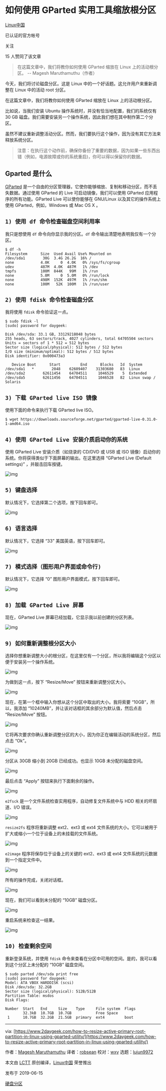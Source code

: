 # 如何使用 GParted 实用工具缩放根分区

[Linux中国](https://www.zhihu.com/org/linuxzhong-guo)[](https://www.zhihu.com/question/48510028)

已认证的官方帐号

关注

15 人赞同了该文章

> 在这篇文章中，我们将教你如何使用 GParted 缩放在 Linux 上的活动根分区。
> -- Magesh Maruthamuthu（作者）

今天，我们将讨论磁盘分区。这是 Linux 中的一个好话题。这允许用户来重新调整在 Linux 中的活动 root 分区。

在这篇文章中，我们将教你如何使用 GParted 缩放在 Linux 上的活动根分区。

比如说，当我们安装 Ubuntu 操作系统时，并没有恰当地配置，我们的系统仅有 30 GB 磁盘。我们需要安装另一个操作系统，因此我们想在其中制作第二个分区。

虽然不建议重新调整活动分区。然而，我们要执行这个操作，因为没有其它方法来释放系统分区。

> 注意：在执行这个动作前，确保你备份了重要的数据，因为如果一些东西出错（例如，电源故障或你的系统重启)，你可以得以保留你的数据。

## **Gparted 是什么**

[GParted](https://gparted.org/) 是一个自由的分区管理器，它使你能够缩放、复制和移动分区，而不丢失数据。通过使用 GParted 的 Live 可启动镜像，我们可以使用 GParted 应用程序的所有功能。GParted Live 可以使你能够在 GNU/Linux 以及其它的操作系统上使用 GParted，例如，Windows 或 Mac OS X 。

## `1) 使用 df 命令检查磁盘空间利用率`

我只是想使用 `df` 命令向你显示我的分区。`df` 命令输出清楚地表明我仅有一个分区。

```text
$ df -h
Filesystem      Size  Used Avail Use% Mounted on
/dev/sda1        30G  3.4G 26.2G  16% /
none            4.0K     0  4.0K   0% /sys/fs/cgroup
udev            487M  4.0K  487M   1% /dev
tmpfs           100M  844K   99M   1% /run
none            5.0M     0  5.0M   0% /run/lock
none            498M  152K  497M   1% /run/shm
none            100M   52K  100M   1% /run/user
```

## `2) 使用 fdisk 命令检查磁盘分区`

我将使用 `fdisk` 命令验证这一点。

```text
$ sudo fdisk -l
[sudo] password for daygeek:

Disk /dev/sda: 33.1 GB, 33129218048 bytes
255 heads, 63 sectors/track, 4027 cylinders, total 64705504 sectors
Units = sectors of 1 * 512 = 512 bytes
Sector size (logical/physical): 512 bytes / 512 bytes
I/O size (minimum/optimal): 512 bytes / 512 bytes
Disk identifier: 0x000473a3

   Device Boot      Start         End      Blocks   Id  System
/dev/sda1   *        2048    62609407    31303680   83  Linux
/dev/sda2        62611454    64704511     1046529    5  Extended
/dev/sda5        62611456    64704511     1046528   82  Linux swap / Solaris
```

## `3) 下载 GParted live ISO 镜像`

使用下面的命令来执行下载 GParted live ISO。

```text
$ wget https://downloads.sourceforge.net/gparted/gparted-live-0.31.0-1-amd64.iso
```

## `4) 使用 GParted Live 安装介质启动你的系统`

使用 GParted Live 安装介质（如烧录的 CD/DVD 或 USB 或 ISO 镜像）启动你的系统。你将获得类似于下面屏幕的输出。在这里选择 “GParted Live (Default settings)” ，并敲击回车按键。



![img](https://pic4.zhimg.com/80/v2-de75a35424400eb9942346354957d2db_1440w.jpg)



## `5) 键盘选择`

默认情况下，它选择第二个选项，按下回车即可。



![img](https://pic2.zhimg.com/80/v2-745d8eb601be7086e834c813f098dd1d_1440w.jpg)



## `6) 语言选择`

默认情况下，它选择 “33” 美国英语，按下回车即可。



![img](https://pic4.zhimg.com/80/v2-a19df26f8a9221586545cf7cf36f2607_1440w.jpg)



## `7) 模式选择（图形用户界面或命令行)`

默认情况下，它选择 “0” 图形用户界面模式，按下回车即可。



![img](https://pic3.zhimg.com/80/v2-0d5208d628c55cf35fd8c913231fec66_1440w.jpg)



## `8) 加载 GParted Live 屏幕`

现在，GParted Live 屏幕已经加载，它显示我以前创建的分区列表。



![img](https://pic3.zhimg.com/80/v2-71cdba14c87d52e27606b168c8c7c656_1440w.jpg)



## `9) 如何重新调整根分区大小`

选择你想重新调整大小的根分区，在这里仅有一个分区，所以我将编辑这个分区以便于安装另一个操作系统。



![img](https://pic3.zhimg.com/80/v2-48bea8d5a33d3e586f5b33cbf8e7c726_1440w.jpg)



为做到这一点，按下 “Resize/Move” 按钮来重新调整分区大小。



![img](https://pic2.zhimg.com/80/v2-ee99c5776eec52d1f15dee525f9da551_1440w.jpg)



现在，在第一个框中输入你想从这个分区中取出的大小。我将索要 “10GB”，所以，我添加 “10240MB”，并让该对话框的其余部分为默认值，然后点击 “Resize/Move” 按钮。



![img](https://pic3.zhimg.com/80/v2-9e594793a0c38bb1caa4f72e8880fc82_1440w.jpg)



它将再次要求你确认重新调整分区的大小，因为你正在编辑活动的系统分区，然后点击 “Ok”。



![img](https://pic1.zhimg.com/80/v2-cc789fe5105d74be6513bb4d4dc90f64_1440w.jpg)



分区从 30GB 缩小到 20GB 已经成功。也显示 10GB 未分配的磁盘空间。



![img](https://pic2.zhimg.com/80/v2-fd483eadd8dd43dc47e06fd2b154f505_1440w.jpg)



最后点击 “Apply” 按钮来执行下面剩余的操作。



![img](https://pic3.zhimg.com/80/v2-0c0b7b5e8aece06ef8f246e68c321f8a_1440w.jpg)



`e2fsck` 是一个文件系统检查实用程序，自动修复文件系统中与 HDD 相关的坏扇道、I/O 错误。



![img](https://pic4.zhimg.com/80/v2-f74cc2662f814117eba670e1f6a366eb_1440w.jpg)



`resize2fs` 程序将重新调整 ext2、ext3 或 ext4 文件系统的大小。它可以被用于扩大或缩小一个位于设备上的未挂载的文件系统。



![img](https://pic2.zhimg.com/80/v2-9e3d245ba6e5305cb925b404faf4c541_1440w.jpg)



`e2image` 程序将保存位于设备上的关键的 ext2、ext3 或 ext4 文件系统的元数据到一个指定文件中。



![img](https://pic2.zhimg.com/80/v2-9a30658163dc58621e7cbaee573851bd_1440w.jpg)



所有的操作完成，关闭对话框。



![img](https://pic1.zhimg.com/80/v2-91cfcc47712c052055819fdb9853e48c_1440w.jpg)



现在，我们可以看到未分配的 “10GB” 磁盘分区。



![img](https://pic4.zhimg.com/80/v2-4f3d791f049e1dc04ffca31e06af6ea7_1440w.jpg)



重启系统来检查这一结果。



![img](https://pic1.zhimg.com/80/v2-5267ce91fac6032729ee02e7b8356f04_1440w.jpg)



## `10) 检查剩余空间`

重新登录系统，并使用 `fdisk` 命令来查看在分区中可用的空间。是的，我可以看到这个分区上未分配的 “10GB” 磁盘空间。

```text
$ sudo parted /dev/sda print free
[sudo] password for daygeek: 
Model: ATA VBOX HARDDISK (scsi)
Disk /dev/sda: 32.2GB
Sector size (logical/physical): 512B/512B
Partition Table: msdos
Disk Flags: 

Number  Start   End     Size    Type     File system  Flags
        32.3kB  10.7GB  10.7GB           Free Space
 1      10.7GB  32.2GB  21.5GB  primary  ext4         boot
```

------

via: [https://www.2daygeek.com/how-to-resize-active-primary-root-partition-in-linux-using-gparted-utility/](https://www.2daygeek.com/how-to-resize-active-primary-root-partition-in-linux-using-gparted-utility/)

作者：[Magesh Maruthamuthu](https://www.2daygeek.com/author/magesh/) 译者：[robsean](https://github.com/robsean) 校对：[wxy](https://github.com/wxy) 选题：[lujun9972](https://github.com/lujun9972)

本文由 [LCTT](https://github.com/LCTT/TranslateProject) 原创编译，[Linux中国](https://linux.cn/) 荣誉推出

发布于 2019-06-15

[硬盘分区](https://www.zhihu.com/topic/19581919)